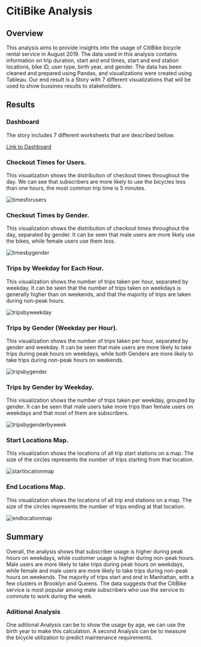 # CitiBike Analysis

## Overview
This analysis aims to provide insights into the usage of CitiBike bicycle rental service in August 2019. The data used in this analysis contains information on trip duration, start and end times, start and end station locations, bike ID, user type, birth year, and gender. The data has been cleaned and prepared using Pandas, and visualizations were created using Tableau. Our end result is a Story with 7 different visualizations that will be used to show bussines results to stakeholders. 

## Results

### Dashboard
The story includes 7 different worksheets that are described bellow.

[Link to Dashboard](https://public.tableau.com/app/profile/guillermo.walter.galguera/viz/201908-citibike-dashboard/Story?publish=yes)

### Checkout Times for Users.
This visualization shows the distribution of checkout times throughout the day. We can see that subscribers are more likely to use the bicycles less than one hours, the most common trip time is 5 minutes.

![timesforusers](https://github.com/ggalguera/nyc_citibike/blob/main/Check%20out%20Times%20for%20Users.png)

### Checkout Times by Gender.
This visualization shows the distribution of checkout times throughout the day, separated by gender. It can be seen that male users are more likely use the bikes, while female users use them less.

![timesbygender](https://github.com/ggalguera/nyc_citibike/blob/main/Check%20out%20Times%20by%20Gender.png)

### Trips by Weekday for Each Hour.
This visualization shows the number of trips taken per hour, separated by weekday. It can be seen that the number of trips taken on weekdays is generally higher than on weekends, and that the majority of trips are taken during non-peak hours.

![tripsbyweekday](https://github.com/ggalguera/nyc_citibike/blob/main/Trips%20by%20Weekday%20per%20Hour.png)

### Trips by Gender (Weekday per Hour).
This visualization shows the number of trips taken per hour, separated by gender and weekday. It can be seen that male users are more likely to take trips during peak hours on weekdays, while both Genders are more likely to take trips during non-peak hours on weekends.

![tripsbygender](https://github.com/ggalguera/nyc_citibike/blob/main/Trips%20by%20Gender.png)

### Trips by Gender by Weekday.
This visualization shows the number of trips taken per weekday, grouped by gender. It can be seen that male users take more trips than female users on weekdays and that most of them are subscribers.

![tripsbygenderbyweek](https://github.com/ggalguera/nyc_citibike/blob/main/User%20Trips%20by%20Gender%20by%20Weekday.png)

### Start Locations Map.
This visualization shows the locations of all trip start stations on a map. The size of the circles represents the number of trips starting from that location.

![startlocationmap](https://github.com/ggalguera/nyc_citibike/blob/main/Start%20Location.png)

### End Locations Map.
This visualization shows the locations of all trip end stations on a map. The size of the circles represents the number of trips ending at that location.

![endlocationmap](https://github.com/ggalguera/nyc_citibike/blob/main/End%20Location.png)

## Summary
Overall, the analysis shows that subscriber usage is higher during peak hours on weekdays, while customer usage is higher during non-peak hours. Male users are more likely to take trips during peak hours on weekdays, while female and male users are more likely to take trips during non-peak hours on weekends. The majority of trips start and end in Manhattan, with a few clusters in Brooklyn and Queens. The data suggests that the CitiBike service is most popular among male subscribers who use the service to commute to work during the week.

### Aditional Analysis
One aditional Analysis can be to show the usage by age, we can use the birth year to make this calculation.
A second Analysis can be to measure the bicycle utilization to predict maintenance requirements.
